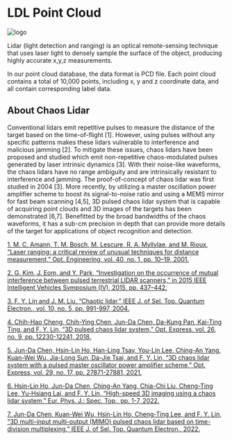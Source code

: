 # LDL Point Cloud
![logo](https://user-images.githubusercontent.com/82630423/158313826-f1db3e85-b836-4aa8-a909-75112c4bf65f.jpg)

Lidar (light detection and ranging) is an optical remote-sensing technique that uses laser light to densely sample the surface of the object, producing highly accurate x,y,z measurements. 

In our point cloud database, the data format is PCD file. Each point cloud contains a total of 10,000 points, including x, y and z coordinate data, and all contain corresponding label data.


## About Chaos Lidar 

  Conventional lidars emit repetitive pulses to measure the distance of the target based on the time-of-flight [1]. However, using pulses without any specific patterns makes these lidars vulnerable to interference and malicious jamming [2]. To mitigate these issues, chaos lidars have been proposed and studied which emit non-repetitive chaos-modulated pulses generated by laser intrinsic dynamics [3]. With their noise-like waveforms, the chaos lidars have no range ambiguity and are intrinsically resistant to interference and jamming. The proof-of-concept of chaos lidar was first studied in 2004 [3]. More recently, by utilizing a master oscillation power amplifier scheme to boost its signal-to-noise ratio and using a MEMS mirror for fast beam scanning [4,5], 3D pulsed chaos lidar system that is capable of acquiring point clouds and 3D images of the targets has been demonstrated [6,7]. Benefitted by the broad bandwidths of the chaos waveforms, it has a sub-cm precision in depth that can provide more details of the target for applications of object recognition and detection.

[1.	M. C. Amann, T. M. Bosch, M. Lescure, R. A. Myllylae, and M. Rioux, “Laser ranging: a critical review of unusual techniques for distance measurement,” Opt. Engineering, vol. 40, no. 1, pp. 10–19, 2001.](https://www.spiedigitallibrary.org/journals/optical-engineering/volume-40/issue-01/0000/Laser-ranging--a-critical-review-of-unusual-techniques-for/10.1117/1.1330700.full)

[2.	G. Kim, J. Eom, and Y. Park, “Investigation on the occurrence of mutual interference between pulsed terrestrial LIDAR scanners,” in 2015 IEEE Intelligent Vehicles Symposium (IV), 2015, pp. 437–442.](https://ieeexplore.ieee.org/abstract/document/7225724)

[3.	F. Y. Lin and J. M. Liu, “Chaotic lidar,” IEEE J. of Sel. Top. Quantum Electron., vol. 10, no. 5, pp. 991-997, 2004.](https://ieeexplore.ieee.org/abstract/document/6205601/authors#authors)

[4.	Chih-Hao Cheng, Chih-Ying Chen, Jun-Da Chen, Da-Kung Pan, Kai-Ting Ting, and F. Y. Lin, “3D pulsed chaos lidar system,” Opt. Express, vol. 26, no. 9, pp. 12230-12241, 2018.](https://opg.optica.org/oe/fulltext.cfm?uri=oe-26-9-12230&id=385964)

[5.	Jun-Da Chen, Hsin-Lin Ho, Han-Ling Tsay, You-Lin Lee, Ching-An Yang, Kuan-Wei Wu, Jia-Long Sun, Da-Jie Tsai, and F. Y. Lin, “3D chaos lidar system with a pulsed master oscillator power amplifier scheme,” Opt. Express, vol. 29, no. 17, pp. 27871-27881, 2021.](https://opg.optica.org/oe/fulltext.cfm?uri=oe-29-17-27871&id=456970)

[6.	Hsin-Lin Ho, Jun-Da Chen, Ching-An Yang, Chia-Chi Liu, Cheng-Ting Lee, Yu-Hsiang Lai, and F. Y. Lin, “High-speed 3D imaging using a chaos lidar system,” Eur. Phys. J.: Spec. Top., pp. 1-7, 2022.](https://link.springer.com/article/10.1140/epjs/s11734-021-00410-8)

[7.	Jun-Da Chen, Kuan-Wei Wu, Hsin-Lin Ho, Cheng-Ting Lee, and F. Y. Lin, “3D multi-input multi-output (MIMO) pulsed chaos lidar based on time-division multiplexing,” IEEE J. of Sel. Top. Quantum Electron., 2022. ](https://ieeexplore.ieee.org/abstract/document/9712361)






